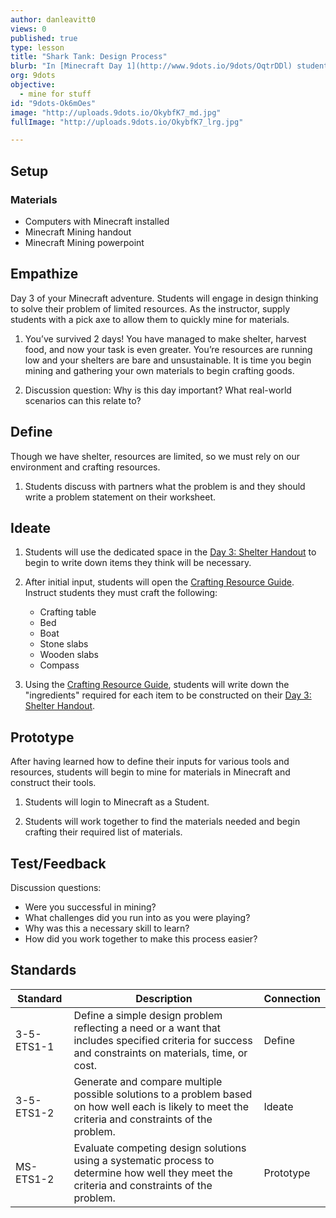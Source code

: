 ```yaml
---
author: danleavitt0
views: 0
published: true
type: lesson
title: "Shark Tank: Design Process"
blurb: "In [Minecraft Day 1](http://www.9dots.io/9dots/OqtrDDl) students built shelters for survival. In [Minecraft Day 2](http://www.9dots.io/9dots/OpIX5X6), students learned how to farm their own food. Now, students will gain the skills required to build tools and various survival resources. A link for the crafting guide is listed below. \n\nFor more information on crafting check out this [Crafting Guide](http://www.minecraft-crafting.net/)"
org: 9dots
objective: 
  - mine for stuff
id: "9dots-Ok6mOes"
image: "http://uploads.9dots.io/OkybfK7_md.jpg"
fullImage: "http://uploads.9dots.io/OkybfK7_lrg.jpg"

---
```


## Setup

### Materials

- Computers with Minecraft installed
- Minecraft Mining handout
- Minecraft Mining powerpoint

## Empathize
Day 3 of your Minecraft adventure. Students will engage in design thinking to solve their problem of limited resources. As the instructor, supply students with a pick axe to allow them to quickly mine for materials.

1. You’ve survived 2 days! You have managed to make shelter, harvest food, and now your task is even greater. You’re resources are running low and your shelters are bare and unsustainable. It is time you begin mining and gathering your own materials to begin crafting goods. 

2. Discussion question: Why is this day important? What real-world scenarios can this relate to?

## Define
Though we have shelter, resources are limited, so we must rely on our environment and crafting resources. 

1. Students discuss with partners what the problem is and they should write a problem statement on their worksheet. 

## Ideate
1. Students will use the dedicated space in the [Day 3: Shelter Handout](http://uploads.9dots.io/Or0vuHE.gdoc) to begin to write down items they think will be necessary.

2. After initial input, students will open the [Crafting Resource Guide](http://www.minecraft-crafting.net/). Instruct students they must craft the following:
	- Crafting table
	- Bed
	- Boat 
	- Stone slabs
	- Wooden slabs
    - Compass

3. Using the [Crafting Resource Guide](http://www.minecraft-crafting.net/), students will write down the "ingredients" required for each item to be constructed on their [Day 3: Shelter Handout](http://uploads.9dots.io/Or0vuHE.gdoc).

## Prototype
After having learned how to define their inputs for various tools and resources, students will begin to mine for materials in Minecraft and construct their tools.

1. Students will login to Minecraft as a Student.

2. Students will work together to find the materials needed and begin crafting their required list of materials. 

## Test/Feedback
Discussion questions:

- Were you successful in mining? 
- What challenges did you run into as you were playing? 
- Why was this a necessary skill to learn? 
- How did you work together to make this process easier?

## Standards
Standard | Description | Connection
--- | --- | ---
3-5-ETS1-1 | Define a simple design problem reflecting a need or a want that includes specified criteria for success and constraints on materials, time, or cost. | Define
3-5-ETS1-2 | Generate and compare multiple possible solutions to a problem based on how well each is likely to meet the criteria and constraints of the problem. | Ideate
MS-ETS1-2 | Evaluate competing design solutions using a systematic process to determine how well they meet the criteria and constraints of the problem. | Prototype
